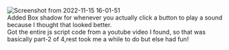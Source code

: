 ![Screenshot from 2022-11-15 16-01-51](https://user-images.githubusercontent.com/112589278/201897806-b119f039-c7bb-4645-a6f1-220f427e2d64.png) \
Added Box shadow for whenever you actually click a button to play a sound because I thought that looked better. \
Got the entire js script code from a youtube video I found, so that was basically part-2 of 4,rest took me a while to do but else had fun!
